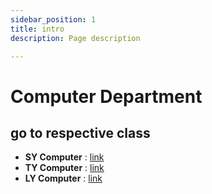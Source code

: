 ```yaml
---
sidebar_position: 1
title: intro
description: Page description

---
```


# Computer Department

## go to respective class

* **SY Computer** : [link](category/sy-computer)
* **TY Computer** : [link](category/ty-computer)
* **LY Computer** : [link](category/ly-computer)
